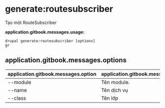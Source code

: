 # generate:routesubscriber
Tạo một RouteSubscriber

**application.gitbook.messages.usage:**
```
drupal generate:routesubscriber [options]
gr
```

## application.gitbook.messages.options
application.gitbook.messages.option | application.gitbook.messages.details
-------|-------------
--module | Tên module.
--name | Tên dịch vụ
--class | Tên lớp
